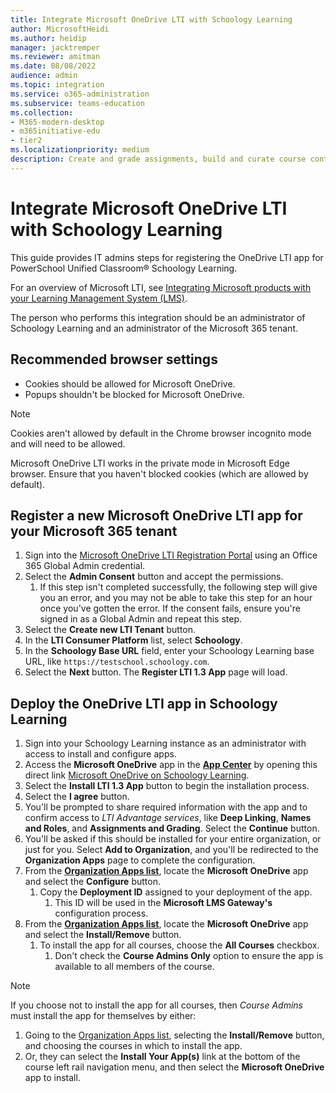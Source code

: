 ```yaml
---
title: Integrate Microsoft OneDrive LTI with Schoology Learning
author: MicrosoftHeidi
ms.author: heidip
manager: jacktremper
ms.reviewer: amitman 
ms.date: 08/08/2022
audience: admin
ms.topic: integration
ms.service: o365-administration
ms.subservice: teams-education
ms.collection: 
- M365-modern-desktop
- m365initiative-edu
- tier2
ms.localizationpriority: medium
description: Create and grade assignments, build and curate course content, and collaborate on files in real time with the new Microsoft OneDrive Learning Tools Interoperability App for PowerSchool Unified Classroom® Schoology Learning.
---
```


# Integrate Microsoft OneDrive LTI with Schoology Learning

This guide provides IT admins steps for registering the OneDrive LTI app for PowerSchool Unified Classroom® Schoology Learning.

For an overview of Microsoft LTI, see [Integrating Microsoft products with your Learning Management System (LMS)](index.md).

The person who performs this integration should be an administrator of Schoology Learning and an administrator of the Microsoft 365 tenant.

## Recommended browser settings

- Cookies should be allowed for Microsoft OneDrive.
- Popups shouldn't be blocked for Microsoft OneDrive.

> [!NOTE]
> Cookies aren't allowed by default in the Chrome browser incognito mode and will need to be allowed.
>
> Microsoft OneDrive LTI works in the private mode in Microsoft Edge browser. Ensure that you haven't blocked cookies (which are allowed by default).

## Register a new Microsoft OneDrive LTI app for your Microsoft 365 tenant

1. Sign into the [Microsoft OneDrive LTI Registration Portal](https://onedrivelti.microsoft.com/admin) using an Office 365 Global Admin credential.
1. Select the **Admin Consent** button and accept the permissions.
    1. If this step isn't completed successfully, the following step will give you an error, and you may not be able to take this step for an hour once you've gotten the error. If the consent fails, ensure you're signed in as a Global Admin and repeat this step.
1. Select the **Create new LTI Tenant** button.
1. In the **LTI Consumer Platform** list, select **Schoology**.
1. In the **Schoology Base URL** field, enter your Schoology Learning base URL, like `https://testschool.schoology.com`.
1. Select the **Next** button. The **Register LTI 1.3 App** page will load.

## Deploy the OneDrive LTI app in Schoology Learning

1. Sign into your Schoology Learning instance as an administrator with access to install and configure apps.
1. Access the **Microsoft OneDrive** app in the [**App Center**](https://app.schoology.com/apps) by opening this direct link [Microsoft OneDrive on Schoology Learning](https://app.schoology.com/apps/profile/5910037138).
1. Select the **Install LTI 1.3 App** button to begin the installation process.
1. Select the **I agree** button.
1. You'll be prompted to share required information with the app and to confirm access to *LTI Advantage services*, like **Deep Linking**, **Names and Roles**, and **Assignments and Grading**. Select the **Continue** button.
1. You'll be asked if this should be installed for your entire organization, or just for you. Select **Add to Organization**, and you'll be redirected to the **Organization Apps** page to complete the configuration.
1. From the [**Organization Apps list**](https://app.schoology.com/apps/school_apps), locate the **Microsoft OneDrive** app and select the **Configure** button.
    1. Copy the **Deployment ID** assigned to your deployment of the app.
        1. This ID will be used in the **Microsoft LMS Gateway's** configuration process.
1. From the [**Organization Apps list**](https://app.schoology.com/apps/school_apps), locate the **Microsoft OneDrive** app and select the **Install/Remove** button.
    1. To install the app for all courses, choose the **All Courses** checkbox.
        1. Don't check the **Course Admins Only** option to ensure the app is available to all members of the course.

> [!NOTE]
> If you choose not to install the app for all courses, then *Course Admins* must install the app for themselves by either:
>
> 1. Going to the [Organization Apps list](https://app.schoology.com/apps/school_apps), selecting the **Install/Remove** button, and choosing the courses in which to install the app.
> 1. Or, they can select the **Install Your App(s)** link at the bottom of the course left rail navigation menu, and then select the **Microsoft OneDrive** app to install.
